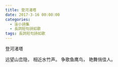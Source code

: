 ```yaml
---
title: 登河渚塔
date: 2017-3-16 00:00:00
categories:
  - 柒小詩集
  - 長詞短句詩如歌
tags: 長詞短句詩如歌
---
```


登河渚塔

远望山峦隐，
相近水竹声。
争歌鱼鹰鸟，
艳舞俏佳人。
